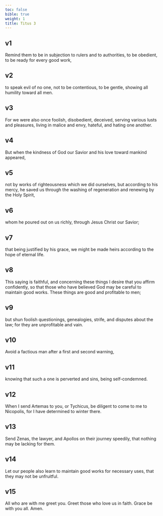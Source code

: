 ```yaml
---
toc: false
bible: true
weight: 1
title: Titus 3
---
```




## v1 
Remind them to be in subjection to rulers and to authorities, to be obedient, to be ready for every good work, 

## v2 
to speak evil of no one, not to be contentious, to be gentle, showing all humility toward all men. 

## v3 
For we were also once foolish, disobedient, deceived, serving various lusts and pleasures, living in malice and envy, hateful, and hating one another. 

## v4 
But when the kindness of God our Savior and his love toward mankind appeared, 

## v5 
not by works of righteousness which we did ourselves, but according to his mercy, he saved us through the washing of regeneration and renewing by the Holy Spirit, 

## v6 
whom he poured out on us richly, through Jesus Christ our Savior; 

## v7 
that being justified by his grace, we might be made heirs according to the hope of eternal life. 

## v8 
This saying is faithful, and concerning these things I desire that you affirm confidently, so that those who have believed God may be careful to maintain good works. These things are good and profitable to men; 

## v9 
but shun foolish questionings, genealogies, strife, and disputes about the law; for they are unprofitable and vain. 

## v10 
Avoid a factious man after a first and second warning, 

## v11 
knowing that such a one is perverted and sins, being self-condemned. 

## v12 
When I send Artemas to you, or Tychicus, be diligent to come to me to Nicopolis, for I have determined to winter there. 

## v13 
Send Zenas, the lawyer, and Apollos on their journey speedily, that nothing may be lacking for them. 

## v14 
Let our people also learn to maintain good works for necessary uses, that they may not be unfruitful. 

## v15 
All who are with me greet you. Greet those who love us in faith. Grace be with you all. Amen.
